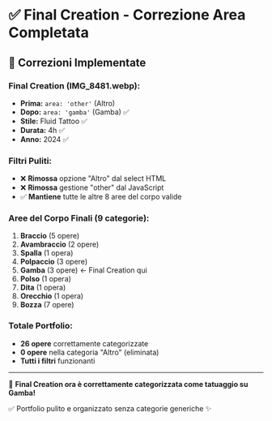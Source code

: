 # ✅ Final Creation - Correzione Area Completata

## 🎯 **Correzioni Implementate**

### **Final Creation (IMG_8481.webp):**
- **Prima:** `area: 'other'` (Altro)
- **Dopo:** `area: 'gamba'` (Gamba) ✅
- **Stile:** Fluid Tattoo ✅
- **Durata:** 4h ✅
- **Anno:** 2024 ✅

### **Filtri Puliti:**
- ❌ **Rimossa** opzione "Altro" dal select HTML
- ❌ **Rimossa** gestione "other" dal JavaScript
- ✅ **Mantiene** tutte le altre 8 aree del corpo valide

### **Aree del Corpo Finali (9 categorie):**
1. **Braccio** (5 opere)
2. **Avambraccio** (2 opere)  
3. **Spalla** (1 opera)
4. **Polpaccio** (3 opere)
5. **Gamba** (3 opere) ← Final Creation qui
6. **Polso** (1 opera)
7. **Dita** (1 opera)
8. **Orecchio** (1 opera)
9. **Bozza** (7 opere)

### **Totale Portfolio:**
- **26 opere** correttamente categorizzate
- **0 opere** nella categoria "Altro" (eliminata)
- **Tutti i filtri** funzionanti

---

🎨 **Final Creation ora è correttamente categorizzata come tatuaggio su Gamba!**

✅ Portfolio pulito e organizzato senza categorie generiche ✨